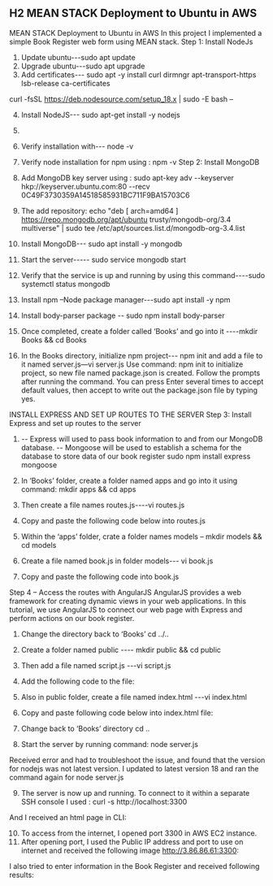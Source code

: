 ## H2 MEAN STACK Deployment to Ubuntu in AWS
MEAN STACK Deployment to Ubuntu in AWS
In this project I implemented a simple Book Register web form using MEAN stack.
Step 1: Install NodeJs
1.	Update ubuntu---sudo apt update
2.	Upgrade ubuntu---sudo apt upgrade
3.	Add certificates--- sudo apt -y install curl dirmngr apt-transport-https lsb-release ca-certificates 

curl -fsSL https://deb.nodesource.com/setup_18.x | sudo -E bash –

 
4.	Install NodeJS--- sudo apt-get install -y nodejs 
5.	 

6.	Verify installation with--- node -v

7.	Verify node installation for npm using : npm -v
Step 2: Install MongoDB
1.	Add MongoDB key server using : sudo apt-key adv --keyserver hkp://keyserver.ubuntu.com:80 --recv 0C49F3730359A14518585931BC711F9BA15703C6
2.	The add repository: echo "deb [ arch=amd64 ] https://repo.mongodb.org/apt/ubuntu trusty/mongodb-org/3.4 multiverse" | sudo tee /etc/apt/sources.list.d/mongodb-org-3.4.list
 
3.	Install MongoDB--- sudo apt install -y mongodb
4.	Start the server----- sudo service mongodb start
5.	Verify that the service is up and running by using this command----sudo systemctl status mongodb
 
6.	Install npm –Node package manager---sudo apt install -y npm 
7.	Install body-parser package -- sudo npm install body-parser
 
8.	Once completed, create a folder called ‘Books’ and go into it ----mkdir Books && cd Books
9.	In the Books directory, initialize npm project--- npm init  and add a file to it named server.js—vi server.js  Use command: npm init to initialize project, so new file named package.json is created. Follow the prompts after running the command. You can press Enter several times to accept default values, then accept to write out the package.json file by typing yes.
 

INSTALL EXPRESS AND SET UP ROUTES TO THE SERVER
Step 3: Install Express and set up routes to the server
1. -- Express will used to pass book information to and from our MongoDB database.
-- Mongoose will be used to establish a schema for the database to store data of our book register
sudo npm install express mongoose

 
2. In ‘Books’ folder, create a folder named apps and go into it using command: mkdir apps && cd apps 
3. Then create a file names routes.js----vi routes.js
4. Copy and paste the following code below into routes.js
 
8.	Within the ‘apps’ folder, crate a folder names models – mkdir models && cd models 
9.	Create a file named book.js in folder models--- vi book.js
10.	Copy and paste the following code into book.js
 

Step 4 – Access the routes with AngularJS
AngularJS provides a web framework for creating dynamic views in your web applications. In this tutorial, we use AngularJS to connect our web page with Express and perform actions on our book register.
1.	Change the directory back to ‘Books’  cd ../..
2.	Create a folder named public ---- mkdir public && cd public
3.	Then add a file named script.js ---vi script.js
4.	Add the following code to the file:
 

5.	Also in public folder, create a file named index.html ---vi index.html
6.	Copy and paste following code below into index.html file:
  

7.	Change back to ‘Books’ directory  cd ..
8.	Start the server by running command: node server.js
 
Received error and had to troubleshoot the issue, and found that the version for nodejs was not latest version. I updated to latest version 18 and ran the command again for node server.js
 

9.	The server is now up and running. To connect to it within a separate SSH console I used : curl -s http://localhost:3300

And I received an html page in CLI:

 

10.	To access from the internet, I opened port 3300 in AWS EC2 instance.
11.	After opening port, I used the Public IP address and port to use on internet and received the following image http://3.86.86.61:3300:
 
I also tried to enter information in the Book Register and received following results:
 

